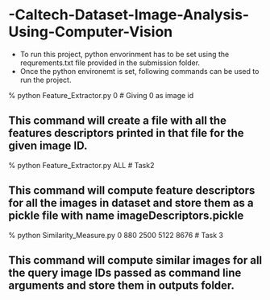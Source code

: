 # -Caltech-Dataset-Image-Analysis-Using-Computer-Vision

- To run this project, python envorinment has to be set using the requrements.txt file provided in the submission folder. 
- Once the python environemt is set, following commands can be used to run the project. 

% python Feature_Extractor.py 0            # Giving 0 as image id
  ## This command will create a file with all the features descriptors printed in that file for the given image ID. 

% python Feature_Extractor.py ALL          # Task2 
  ## This command will compute feature descriptors for all the images in  dataset and store them as a pickle file with name imageDescriptors.pickle

% python Similarity_Measure.py 0 880 2500 5122 8676         # Task 3
  ## This command will compute similar images for all the query image IDs passed as command line arguments and store them in outputs folder. 
